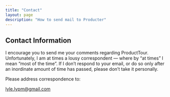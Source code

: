 ```yaml
---
title: "Contact"
layout: page
description: "How to send mail to Producter"
---
```


<!-- 联系站长页面 -->
## Contact Information
I encourage you to send me your comments regarding ProductTour.
Unfortunately, I am at times a lousy correspondent — where by “at times” I mean “most of the time”.
If I don’t respond to your email, or do so only after an inordinate amount of time has passed, please don’t take it personally.

Please address correspondence to:

[lyle.lypm@gmail.com](mailto:lyle.lypm@gmail.com)